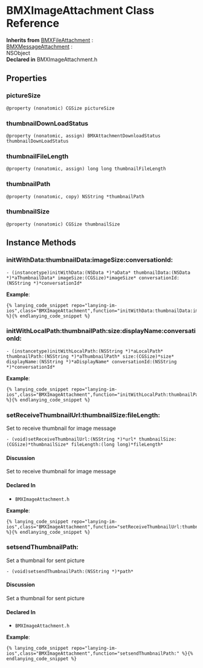 # BMXImageAttachment Class Reference

  **Inherits from** <a href="../Classes/BMXFileAttachment.md">BMXFileAttachment</a> :   
<a href="../Classes/BMXMessageAttachment.md">BMXMessageAttachment</a> :   
NSObject  
  **Declared in** BMXImageAttachment.h  

## Properties

<a name="//api/name/pictureSize" title="pictureSize"></a>
### pictureSize

`@property (nonatomic) CGSize pictureSize`

<a name="//api/name/thumbnailDownLoadStatus" title="thumbnailDownLoadStatus"></a>
### thumbnailDownLoadStatus

`@property (nonatomic, assign) BMXAttachmentDownloadStatus thumbnailDownLoadStatus`

<a name="//api/name/thumbnailFileLength" title="thumbnailFileLength"></a>
### thumbnailFileLength

`@property (nonatomic, assign) long long thumbnailFileLength`

<a name="//api/name/thumbnailPath" title="thumbnailPath"></a>
### thumbnailPath

`@property (nonatomic, copy) NSString *thumbnailPath`

<a name="//api/name/thumbnailSize" title="thumbnailSize"></a>
### thumbnailSize

`@property (nonatomic) CGSize thumbnailSize`

<a title="Instance Methods" name="instance_methods"></a>
## Instance Methods

<a name="//api/name/initWithData:thumbnailData:imageSize:conversationId:" title="initWithData:thumbnailData:imageSize:conversationId:"></a>
### initWithData:thumbnailData:imageSize:conversationId:

`- (instancetype)initWithData:(NSData *)*aData* thumbnailData:(NSData *)*aThumbnailData* imageSize:(CGSize)*imageSize* conversationId:(NSString *)*conversationId*`

<a name="//api/name/initWithLocalPath:thumbnailPath:size:displayName:conversationId:" title="initWithLocalPath:thumbnailPath:size:displayName:conversationId:"></a>
**Example**:
```
{% lanying_code_snippet repo="lanying-im-ios",class="BMXImageAttachment",function="initWithData:thumbnailData:imageSize:conversationId:" %}{% endlanying_code_snippet %}
```
### initWithLocalPath:thumbnailPath:size:displayName:conversationId:

`- (instancetype)initWithLocalPath:(NSString *)*aLocalPath* thumbnailPath:(NSString *)*aThumbnailPath* size:(CGSize)*size* displayName:(NSString *)*aDisplayName* conversationId:(NSString *)*conversationId*`

<a name="//api/name/setReceiveThumbnailUrl:thumbnailSize:fileLength:" title="setReceiveThumbnailUrl:thumbnailSize:fileLength:"></a>
**Example**:
```
{% lanying_code_snippet repo="lanying-im-ios",class="BMXImageAttachment",function="initWithLocalPath:thumbnailPath:size:displayName:conversationId:" %}{% endlanying_code_snippet %}
```
### setReceiveThumbnailUrl:thumbnailSize:fileLength:

Set to receive thumbnail for image message

`- (void)setReceiveThumbnailUrl:(NSString *)*url* thumbnailSize:(CGSize)*thumbnailSize* fileLength:(long long)*fileLength*`

#### Discussion
Set to receive thumbnail for image message

#### Declared In
* `BMXImageAttachment.h`

<a name="//api/name/setsendThumbnailPath:" title="setsendThumbnailPath:"></a>
**Example**:
```
{% lanying_code_snippet repo="lanying-im-ios",class="BMXImageAttachment",function="setReceiveThumbnailUrl:thumbnailSize:fileLength:" %}{% endlanying_code_snippet %}
```
### setsendThumbnailPath:

Set a thumbnail for sent picture

`- (void)setsendThumbnailPath:(NSString *)*path*`

#### Discussion
Set a thumbnail for sent picture

#### Declared In
* `BMXImageAttachment.h`

**Example**:
```
{% lanying_code_snippet repo="lanying-im-ios",class="BMXImageAttachment",function="setsendThumbnailPath:" %}{% endlanying_code_snippet %}
```
